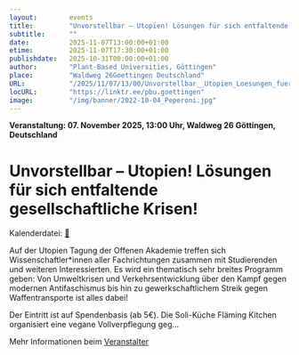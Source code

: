 ```yaml
---
layout:        events
title:         "Unvorstellbar – Utopien! Lösungen für sich entfaltende gesellschaftliche Krisen!"
subtitle:      ""
date:          2025-11-07T13:00:00+01:00
etime:         2025-11-07T17:30:00+01:00
publishdate:   2025-10-31T00:00:00+01:00
author:        "Plant-Based Universities, Göttingen"
place:         "Waldweg 26Goettingen Deutschland"
URL:           "/2025/11/07/13/00/Unvorstellbar__Utopien_Loesungen_fuer_sich_entfaltende_gesellschaftliche_Krisen"
locURL:        "https://linktr.ee/pbu.goettingen"
image:         "/img/banner/2022-10-04_Peperoni.jpg"
---
```


**Veranstaltung: 07. November 2025, 13:00 Uhr, Waldweg 26
Göttingen, Deutschland**

Unvorstellbar – Utopien! Lösungen für sich entfaltende gesellschaftliche Krisen!
===========


Kalenderdatei: [📆](/ics/2025-11-07_13-00_unvorstellbar__utopien_loesungen_fuer_sich_entfaltende_gesellschaftliche_krisen.ics)

Auf der Utopien Tagung der Offenen Akademie treffen sich Wissenschaftler*innen aller Fachrichtungen zusammen mit Studierenden und weiteren Interessierten. Es wird ein thematisch sehr breites Programm geben: Von Umweltkrisen und Verkehrsentwicklung über den Kampf gegen modernen Antifaschismus bis hin zu gewerkschaftlichem Streik gegen Waffentransporte ist alles dabei!

Der Eintritt ist auf Spendenbasis (ab 5€). Die Soli-Küche Fläming Kitchen organisiert eine vegane Vollverpflegung geg...

Mehr Informationen beim [Veranstalter](https://linktr.ee/pbu.goettingen)
